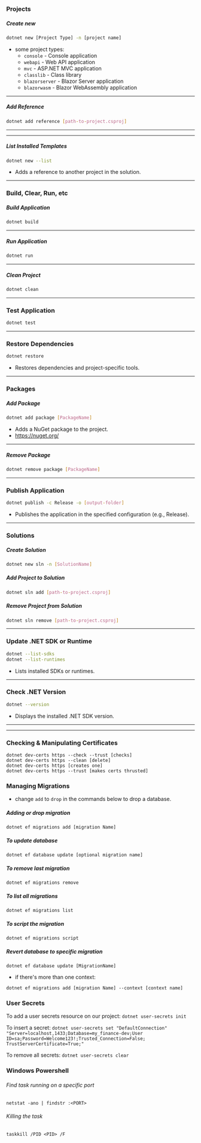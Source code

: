 ### Projects

##### Create new

```bash
dotnet new [Project Type] -n [project name]
```

- some project types:
  - `console` - Console application
  - `webapi` - Web API application
  - `mvc` - ASP.NET MVC application
  - `classlib` - Class library
  - `blazorserver` - Blazor Server application
  - `blazorwasm` - Blazor WebAssembly application

---

##### Add Reference

```bash
dotnet add reference [path-to-project.csproj]
```

---

---

##### List Installed Templates

```bash
dotnet new --list
```

- Adds a reference to another project in the solution.

---

### Build, Clear, Run, etc

##### Build Application

```bash
dotnet build
```

---

##### Run Application

```bash
dotnet run
```

---

##### Clean Project

```bash
dotnet clean
```

---

### Test Application

```bash
dotnet test
```

---

### Restore Dependencies

```bash
dotnet restore
```

- Restores dependencies and project-specific tools.

---

### Packages

##### Add Package

```bash
dotnet add package [PackageName]
```

- Adds a NuGet package to the project.
- https://nuget.org/

---

##### Remove Package

```bash
dotnet remove package [PackageName]
```

---

### Publish Application

```bash
dotnet publish -c Release -o [output-folder]
```

- Publishes the application in the specified configuration (e.g., Release).

---

### Solutions

##### Create Solution

```bash
dotnet new sln -n [SolutionName]
```

##### Add Project to Solution

```bash
dotnet sln add [path-to-project.csproj]
```

##### Remove Project from Solution

```bash
dotnet sln remove [path-to-project.csproj]
```

---

### Update .NET SDK or Runtime

```bash
dotnet --list-sdks
dotnet --list-runtimes
```

- Lists installed SDKs or runtimes.

---

### Check .NET Version

```bash
dotnet --version
```

- Displays the installed .NET SDK version.

---

---

### Checking & Manipulating Certificates

```
dotnet dev-certs https --check --trust [checks]
dotnet dev-certs https --clean [delete]
dotnet dev-certs https [creates one]
dotnet dev-certs https --trust [makes certs thrusted]

```

### Managing Migrations

- change `add` to `drop` in the commands below to drop a database.

##### Adding or drop migration

```
dotnet ef migrations add [migration Name]
```

##### To update database

```
dotnet ef database update [optional migration name]
```

##### To remove last migration

```
dotnet ef migrations remove
```

##### To list all migrations

```
dotnet ef migrations list
```

##### To script the migration

```
dotnet ef migrations script
```

##### Revert database to specific migration

```
dotnet ef database update [MigrationName]

```

- if there's more than one context:

```
dotnet ef migrations add [migration Name] --context [context name]
```

### User Secrets

To add a user secrets resource on our project:
`dotnet user-secrets init`

To insert a secret:
`dotnet user-secrets set "DefaultConnection" "Server=localhost,1433;Database=my_finance-dev;User ID=sa;Password=Welcome123!;Trusted_Connection=False; TrustServerCertificate=True;"`

To remove all secrets:
`dotnet user-secrets clear`

### Windows Powershell

###### Find task running on a specific port

`netstat -ano | findstr :<PORT>`

###### Killing the task

`taskkill /PID <PID> /F`
